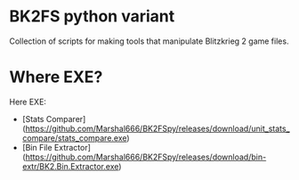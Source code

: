 # BK2FS python variant

Collection of scripts for making tools that manipulate Blitzkrieg 2 game files.

# Where EXE?
Here EXE:
- [Stats Comparer] (https://github.com/Marshal666/BK2FSpy/releases/download/unit_stats_compare/stats_compare.exe)
- [Bin File Extractor] (https://github.com/Marshal666/BK2FSpy/releases/download/bin-extr/BK2.Bin.Extractor.exe)
